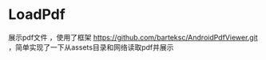 # LoadPdf
展示pdf文件 ，使用了框架 https://github.com/barteksc/AndroidPdfViewer.git ，简单实现了一下从assets目录和网络读取pdf并展示

